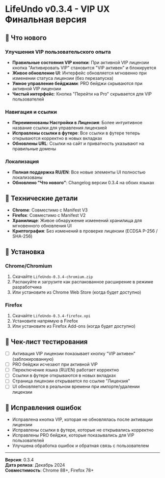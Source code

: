 # LifeUndo v0.3.4 - VIP UX Финальная версия

## 🎯 Что нового

### Улучшения VIP пользовательского опыта
- **Правильные состояния VIP кнопки**: При активной VIP лицензии кнопка "Активировать VIP" становится "VIP активен" и блокируется
- **Живое обновление UI**: Интерфейс обновляется мгновенно при изменении статуса лицензии (без перезапуска)
- **Умное управление бейджами**: PRO бейджи скрываются при активной VIP лицензии
- **Чистый интерфейс**: Кнопка "Перейти на Pro" скрывается для VIP пользователей

### Навигация и ссылки
- **Переименованы Настройки в Лицензия**: Более интуитивное название ссылки для управления лицензией
- **Исправлены ссылки в футере**: Все ссылки в футере теперь открываются корректно в новых вкладках
- **Обновлены URL**: Ссылки на сайт и приватность указывают на правильные домены

### Локализация
- **Полная поддержка RU/EN**: Все новые элементы UI полностью локализованы
- **Обновлено "Что нового"**: Changelog версии 0.3.4 на обоих языках

## 🔧 Технические детали

- **Chrome**: Совместимо с Manifest V3
- **Firefox**: Совместимо с Manifest V2  
- **Хранилище**: Живое обнаружение изменений хранилища для мгновенного обновления UI
- **Криптография**: Без изменений в проверке лицензии (ECDSA P-256 / SHA-256)

## 🚀 Установка

### Chrome/Chromium
1. Скачайте `LifeUndo-0.3.4-chromium.zip`
2. Распакуйте и загрузите как распакованное расширение в режиме разработчика
3. Или установите из Chrome Web Store (когда будет доступно)

### Firefox
1. Скачайте `LifeUndo-0.3.4-firefox.xpi`
2. Установите напрямую в Firefox
3. Или установите из Firefox Add-ons (когда будет доступно)

## 📝 Чек-лист тестирования

- [ ] Активация VIP лицензии показывает кнопку "VIP активен" (заблокированную)
- [ ] PRO бейджи исчезают при активной VIP
- [ ] Переключение языка (RU/EN) работает корректно
- [ ] Ссылки в футере открываются в новых вкладках
- [ ] Страница лицензии открывается по ссылке "Лицензия"
- [ ] UI обновляется в реальном времени при импорте/удалении лицензии

## 🐛 Исправления ошибок

- Исправлена кнопка VIP, которая не обновлялась после активации лицензии
- Исправлены ссылки в футере, которые не открывались корректно
- Исправлены PRO бейджи, которые показывались для VIP пользователей
- Улучшена обработка ошибок и обратная связь с пользователем

---

**Версия**: 0.3.4  
**Дата релиза**: Декабрь 2024  
**Совместимость**: Chrome 88+, Firefox 78+





























